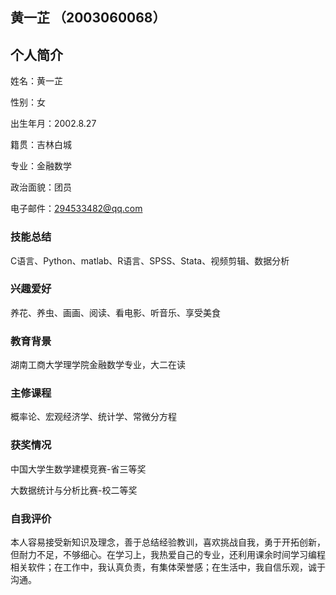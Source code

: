 ## 黄一芷 （2003060068）
## 个人简介
姓名：黄一芷

性别：女

出生年月：2002.8.27

籍贯：吉林白城

专业：金融数学

政治面貌：团员

电子邮件：294533482@qq.com
### 技能总结
C语言、Python、matlab、R语言、SPSS、Stata、视频剪辑、数据分析
### 兴趣爱好
养花、养虫、画画、阅读、看电影、听音乐、享受美食
### 教育背景
湖南工商大学理学院金融数学专业，大二在读
### 主修课程
概率论、宏观经济学、统计学、常微分方程
### 获奖情况
中国大学生数学建模竞赛-省三等奖

大数据统计与分析比赛-校二等奖
### 自我评价
本人容易接受新知识及理念，善于总结经验教训，喜欢挑战自我，勇于开拓创新，但耐力不足，不够细心。在学习上，我热爱自己的专业，还利用课余时间学习编程相关软件；在工作中，我认真负责，有集体荣誉感；在生活中，我自信乐观，诚于沟通。
